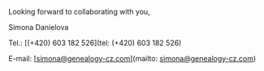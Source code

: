 Looking forward to collaborating with you,

Simona Danielova

Tel.: [(+420) 603 182 526](tel: (+420) 603 182 526)

E-mail: [simona@genealogy-cz.com](mailto: simona@genealogy-cz.com)